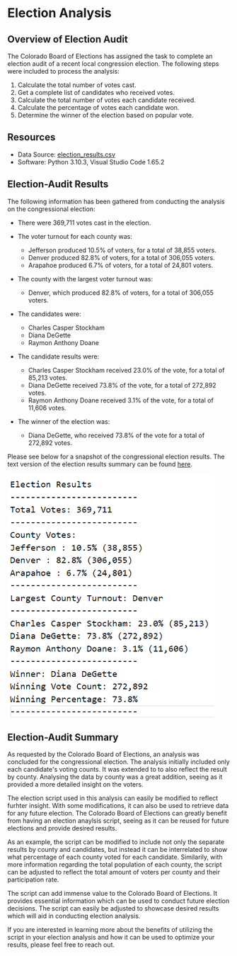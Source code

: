 # Election Analysis

## Overview of Election Audit 
The Colorado Board of Elections has assigned the task to complete an election audit of a recent local congression election. The following steps were included to process the analysis:  
1. Calculate the total number of votes cast.
2. Get a complete list of candidates who received votes. 
3. Calculate the total number of votes each candidate received.
4. Calculate the percentage of votes each candidate won.
5. Determine the winner of the election based on popular vote.

## Resources
- Data Source: [election_results.csv](Resources/election_results.csv)
- Software: Python 3.10.3, Visual Studio Code 1.65.2

## Election-Audit Results
The following information has been gathered from conducting the analysis on the congressional election:

- There were 369,711 votes cast in the election.

- The voter turnout for each county was:

    - Jefferson produced 10.5% of voters, for a total of 38,855 voters.
    - Denver produced 82.8% of voters, for a total of 306,055 voters.
    - Arapahoe produced 6.7% of voters, for a total of 24,801 voters.

- The county with the largest voter turnout was:
    - Denver, which produced 82.8% of voters, for a total of 306,055 voters.

- The candidates were:

    - Charles Casper Stockham
    - Diana DeGette
    - Raymon Anthony Doane

- The candidate results were:

    - Charles Casper Stockham received 23.0% of the vote, for a total of 85,213 votes.
    - Diana DeGette received 73.8% of the vote, for a total of 272,892 votes.
    - Raymon Anthony Doane received 3.1% of the vote, for a total of 11,606 votes.

- The winner of the election was:
    - Diana DeGette, who received 73.8% of the vote for a total of 272,892 votes.

Please see below for a snapshot of the congressional election results. The text version of the election results summary can be found [here](Analysis/election_results.txt).

![Election Results Summary](images/Election_results.png)

## Election-Audit Summary

As requested by the Colorado Board of Elections, an analysis was concluded for the congressional election. The analysis initially included only each candidate's voting counts. It was extended to to also reflect the result by county. Analysing the data by county was a great addition, seeing as it provided a more detailed insight on the voters. 

The election script used in this analysis can easily be modified to reflect furhter insight. With some modifications, it can also be used to retrieve data for any future election. The Colorado Board of Elections can greatly benefit from having an election anaylsis script, seeing as it can be reused for future elections and provide desired results. 

As an example, the script can be modified to include not only the separate results by county and candidates, but instead it can be interrelated to show what percentage of each county voted for each candidate. Similarily, with more information regarding the total population of each county, the script can be adjusted to reflect the total amount of voters per county and their participation rate. 

The script can add immense value to the Colorado Board of Elections. It provides essential information which can be used to conduct future election decisions. The script can easily be adjusted to showcase desired results which will aid in conducting election analysis. 

If you are interested in learning more about the benefits of utilizing the script in your election analysis and how it can be used to optimize your results, please feel free to reach out.
